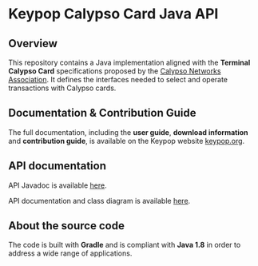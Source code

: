 # Keypop Calypso Card Java API

## Overview

This repository contains a Java implementation aligned with the **Terminal Calypso Card** specifications proposed
by the [Calypso Networks Association](https://www.calypsonet.org). It defines the interfaces needed to select and
operate transactions with Calypso cards.

## Documentation & Contribution Guide

The full documentation, including the **user guide**, **download information** and **contribution guide**, is available 
on the Keypop website [keypop.org](https://eclipse-keypop.github.io/keypop-website/).

## API documentation

API Javadoc is available [here](https://eclipse-keypop.github.io/keypop-calypso-card-java-api).

API documentation and class diagram is available 
[here](https://terminal-api.calypsonet.org/apis/calypsonet-terminal-calypso-api/).

## About the source code

The code is built with **Gradle** and is compliant with **Java 1.8** in order to address a wide range of applications.
